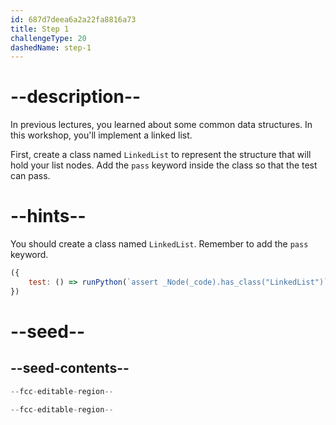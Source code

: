 ```yaml
---
id: 687d7deea6a2a22fa8816a73
title: Step 1
challengeType: 20
dashedName: step-1
---
```


# --description--

In previous lectures, you learned about some common data structures. In this workshop, you'll implement a linked list.

First, create a class named `LinkedList` to represent the structure that will hold your list nodes. Add the `pass` keyword inside the class so that the test can pass.

# --hints--

You should create a class named `LinkedList`. Remember to add the `pass` keyword.

```js
({
    test: () => runPython(`assert _Node(_code).has_class("LinkedList")`)
})
```

# --seed--

## --seed-contents--

```py
--fcc-editable-region--

--fcc-editable-region--
```

